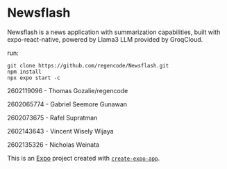 # Newsflash
Newsflash is a news application with summarization capabilities, built with expo-react-native, powered by Llama3 LLM provided by GroqCloud.

run:

```
git clone https://github.com/regencode/Newsflash.git
npm install
npx expo start -c
```

2602119096 - Thomas Gozalie/regencode

2602065774 - Gabriel Seemore Gunawan

2602073675 - Rafel Supratman

2602143643 - Vincent Wisely Wijaya

2602135326 - Nicholas Weinata

This is an [Expo](https://expo.dev) project created with [`create-expo-app`](https://www.npmjs.com/package/create-expo-app).

